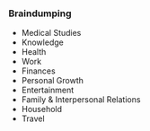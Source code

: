 ### Braindumping
- Medical Studies
- Knowledge
- Health
- Work
- Finances
- Personal Growth
- Entertainment
- Family & Interpersonal Relations
- Household
- Travel